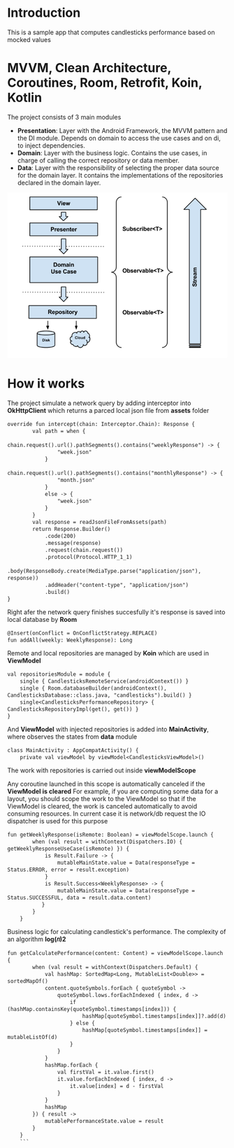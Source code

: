 # Introduction
This is a sample app that computes candlesticks performance based on mocked values 

# MVVM, Clean Architecture, Coroutines, Room, Retrofit, Koin, Kotlin

The project consists of 3 main modules

* __Presentation__: Layer with the Android Framework, the MVVM pattern and the DI module. Depends on domain to access the use cases and on di, to inject dependencies.
* __Domain__: Layer with the business logic. Contains the use cases, in charge of calling the correct repository or data member.
* __Data__: Layer with the responsibility of selecting the proper data source for the domain layer. It contains the implementations of  the repositories declared in the domain layer.

![Screenshot](clean_architecture.png)

# How it works

The project simulate a network query by adding interceptor into **OkHttpClient** which returns a parced local json file from **assets** folder

```
override fun intercept(chain: Interceptor.Chain): Response {
        val path = when {
            chain.request().url().pathSegments().contains("weeklyResponse") -> {
                "week.json"
            }
            chain.request().url().pathSegments().contains("monthlyResponse") -> {
                "month.json"
            }
            else -> {
                "week.json"
            }
        }
        val response = readJsonFileFromAssets(path)
        return Response.Builder()
            .code(200)
            .message(response)
            .request(chain.request())
            .protocol(Protocol.HTTP_1_1)
            .body(ResponseBody.create(MediaType.parse("application/json"), response))
            .addHeader("content-type", "application/json")
            .build()
} 
```


Right afer the network query finishes succesfully it's response is saved into local database by **Room**

```
@Insert(onConflict = OnConflictStrategy.REPLACE)
fun addAll(weekly: WeeklyResponse): Long
 ```

Remote and local repositories are managed by **Koin** which are used in **ViewModel**

```
val repositoriesModule = module {
    single { CandlesticksRemoteService(androidContext()) }
    single { Room.databaseBuilder(androidContext(), CandlesticksDatabase::class.java, "candlesticks").build() }
    single<CandlesticksPerformanceRepository> { CandlesticksRepositoryImpl(get(), get()) }
}
```

And **ViewModel** with injected repositories is added into **MainActivity**, where observes the states from **data** module  

```
class MainActivity : AppCompatActivity() {
    private val viewModel by viewModel<CandlesticksViewModel>()
```

The work with repositories is carried out inside **viewModelScope** 

Any coroutine launched in this scope is automatically canceled if the **ViewModel is cleared**
For example, if you are computing some data for a layout, you should scope the work to the ViewModel so that if the ViewModel is cleared, the work is canceled automatically to avoid consuming resources. In current case it is network/db request the IO dispatcher is used for this purpose

```
fun getWeeklyResponse(isRemote: Boolean) = viewModelScope.launch {
        when (val result = withContext(Dispatchers.IO) { getWeeklyResponseUseCase(isRemote) }) {
            is Result.Failure -> {
                mutableMainState.value = Data(responseType = Status.ERROR, error = result.exception)
            }
            is Result.Success<WeeklyResponse> -> {
                mutableMainState.value = Data(responseType = Status.SUCCESSFUL, data = result.data.content)
           }
        }
    }
```

Business logic for calculating candlestick's performance. The complexity of an algorithm **log(𝑛)2**
```
fun getCalculatePerformance(content: Content) = viewModelScope.launch {
        when (val result = withContext(Dispatchers.Default) {
            val hashMap: SortedMap<Long, MutableList<Double>> = sortedMapOf()
            content.quoteSymbols.forEach { quoteSymbol ->
                quoteSymbol.lows.forEachIndexed { index, d ->
                    if (hashMap.containsKey(quoteSymbol.timestamps[index])) {
                        hashMap[quoteSymbol.timestamps[index]]?.add(d)
                    } else {
                        hashMap[quoteSymbol.timestamps[index]] = mutableListOf(d)
                    }
                }
            }
            hashMap.forEach {
                val firstVal = it.value.first()
                it.value.forEachIndexed { index, d ->
                    it.value[index] = d - firstVal
                }
            }
            hashMap
        }) { result ->
            mutablePerformanceState.value = result
        }
    }
    ```
